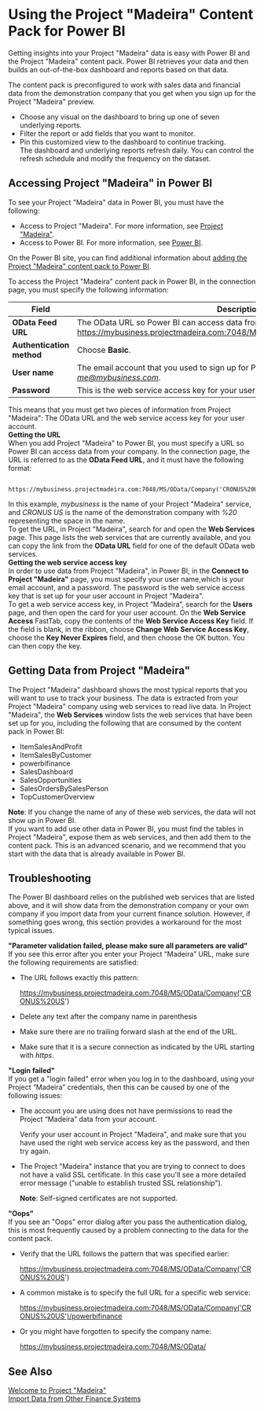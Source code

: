 <properties
	pageTitle="Using the Project “Madeira” Content Pack for Power BI | Project “Madeira”"
    description="Using the Project “Madeira” content pack for Power BI" 
	services="" 
	documentationCenter="Madeira"
	authors="edupont04"/>
# Using the Project "Madeira" Content Pack for Power BI
Getting insights into your Project "Madeira" data is easy with Power BI and the Project "Madeira" content pack. Power BI retrieves your data and then builds an out-of-the-box dashboard and reports based on that data.  

The content pack is preconfigured to work with sales data and financial data from the demonstration company that you get when you sign up for the Project "Madeira" preview.  

- Choose any visual on the dashboard to bring up one of seven underlying reports.  
- Filter the report or add fields that you want to monitor.  
- Pin this customized view to the dashboard to continue tracking.  
The dashboard and underlying reports refresh daily. You can control the refresh schedule and modify the frequency on the dataset.  

## Accessing Project "Madeira" in Power BI
To see your Project "Madeira" data in Power BI, you must have the following:  

- Access to Project "Madeira". For more information, see [Project "Madeira"](http://go.microsoft.com/fwlink/?LinkID=759714).  
- Access to Power BI. For more information, see [Power BI](https://powerbi.microsoft.com).

On the Power BI site, you can find additional information about [adding the Project "Madeira" content pack to Power BI](http://go.microsoft.com/fwlink/?LinkID=760850).  
  
To access the Project "Madeira" content pack in Power BI, in the connection page, you must specify the following information:

| Field       | Description              |
|-------------|--------------------------|
|**OData Feed URL**|The OData URL so Power BI can access data from your company, such as https://mybusiness.projectmadeira.com:7048/MS/OData/Company('CRONUS%20US').|
|**Authentication method**|Choose **Basic**.|
|**User name**|The email account that you used to sign up for Project "Madeira", such as *me@mybusiness.com*.|
|**Password**|This is the web service access key for your user account in Project "Maderia".| 

This means that you must get two pieces of information from Project "Madeira": The OData URL and the web service access key for your user account.  
**Getting the URL**  
When you add Project "Madeira" to Power BI, you must specify a URL so Power BI can access data from your company. In the connection page, the URL is referred to as the **OData Feed URL**, and it must have the following format:

         https://mybusiness.projectmadeira.com:7048/MS/OData/Company('CRONUS%20US')  
In this example, *mybusiness* is the name of your Project "Madeira" service, and *CRONUS US* is the name of the demonstration company with *%20* representing the space in the name.   
To get the URL, in Project "Madeira", search for and open the **Web Services** page. This page lists the web services that are currently available, and you can copy the link from the **OData URL** field for one of the default OData web services.  
**Getting the web service access key**  
In order to use data from Project "Madeira", in Power BI, in the **Connect to Project "Madeira"** page, you must specify your user name,which is your email account, and a password. The password is the web service access key that is set up for your user account in Project "Madeira".  
To get a web service access key, in Project “Madeira”, search for the **Users** page, and then open the card for your user account. On the **Web Service Access** FastTab, copy the contents of the **Web Service Access Key** field. If the field is blank, in the ribbon, choose **Change Web Service Access Key**, choose the **Key Never Expires** field, and then choose the OK button. You can then copy the key.  
  
## Getting Data from Project "Madeira"
The Project "Madeira" dashboard shows the most typical reports that you will want to use to track your business. The data is extracted from your Project "Madeira" company using web services to read live data. In Project "Madeira", the **Web Services** window lists the web services that have been set up for you, including the following that are consumed by the content pack in Power BI:  

- ItemSalesAndProfit  
- ItemSalesByCustomer  
- powerbifinance  
- SalesDashboard  
- SalesOpportunities  
- SalesOrdersBySalesPerson  
- TopCustomerOverview  

**Note**: If you change the name of any of these web services, the data will not show up in Power BI.  
If you want to add use other data in Power BI, you must find the tables in Project "Madeira", expose them as web services, and then add them to the content pack. This is an advanced scenario, and we recommend that you start with the data that is already available in Power BI.  

## Troubleshooting
The Power BI dashboard relies on the published web services that are listed above, and it will show data from the demonstration company or your own company if you import data from your current finance solution. However, if something goes wrong, this section provides a workaround for the most typical issues.  

**"Parameter validation failed, please make sure all parameters are valid"**  
If you see this error after you enter your Project “Madeira” URL, make sure the following requirements are satisfied:  

- The URL follows exactly this pattern:
  
    https://mybusiness.projectmadeira.com:7048/MS/OData/Company('CRONUS%20US')  
- Delete any text after the company name in parenthesis  
- Make sure there are no trailing forward slash at the end of the URL.  
- Make sure that it is a secure connection as indicated by the URL starting with *https*.  

 
**"Login failed"**  
If you get a "login failed" error when you log in to the dashboard, using your Project “Madeira” credentials, then this can be caused by one of the following issues: 
  
* The account you are using does not have permissions to read the Project “Madeira” data from your account.
  
    Verify your user account in Project "Madeira", and make sure that you have used the right web service access key as the password, and then try again.  
* The Project "Madeira"  instance that you are trying to connect to does not have a valid SSL certificate. In this case you'll see a more detailed error message ("unable to establish trusted SSL relationship").
  
    **Note**: Self-signed certificates are not supported.  
  

**"Oops"**  
If you see an "Oops" error dialog after you pass the authentication dialog, this is most frequently caused by a problem connecting to the data for the content pack. 
  
* Verify that the URL follows the pattern that was specified earlier:
  
    https://mybusiness.projectmadeira.com:7048/MS/OData/Company('CRONUS%20US')  
* A common mistake is to specify the full URL for a specific web service:
  
    https://mybusiness.projectmadeira.com:7048/MS/OData/Company('CRONUS%20US')/powerbifinance  
* Or you might have forgotten to specify the company name:
  
    https://mybusiness.projectmadeira.com:7048/MS/OData/  

  
## See Also
[Welcome to Project "Madeira"](madeira-get-started.md)  
[Import Data from Other Finance Systems](upload-data.md)  
  